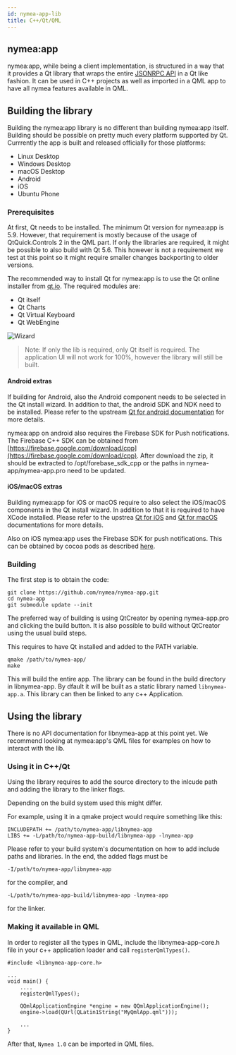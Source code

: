 ```yaml
---
id: nymea-app-lib
title: C++/Qt/QML
---
```


## nymea:app

nymea:app, while being a client implementation, is structured in a way that it provides a Qt library that wraps the 
entire [JSONRPC API](raw-api) in a Qt like fashion. It can be used in C++ projects as well as imported in a QML app
to have all nymea features available in QML.

## Building the library

Building the nymea:app library is no different than building nymea:app itself. Building should be possible on pretty
much every platform supported by Qt. Currrently the app is built and released officially for those platforms:

* Linux Desktop
* Windows Desktop
* macOS Desktop
* Android
* iOS
* Ubuntu Phone

### Prerequisites

At first, Qt needs to be installed. The minimum Qt version for nymea:app is 5.9. However, that requirement is mostly because
of the usage of QtQuick.Controls 2 in the QML part. If only the libraries are required, it might be possible to also build with
Qt 5.6. This however is not a requirement we test at this point so it might require smaller changes backporting to older versions.

The recommended way to install Qt for nymea:app is to use the Qt online installer from [qt.io](http://qt.io). The required modules
are:

* Qt itself
* Qt Charts
* Qt Virtual Keyboard
* Qt WebEngine

![Wizard](/img/qt-installer-app.png)

> Note: If only the lib is required, only Qt itself is required. The application UI will not work for 100%, however the library will still be built.


#### Android extras

If building for Android, also the Android component needs to be selected in the Qt install wizard. In addition to that, the android SDK
and NDK need to be installed. Please refer to the upstream [Qt for android documentation](https://doc.qt.io/qt-5/android.html) for more details.

nymea:app on android also requires the Firebase SDK for Push notifications. The Firebase C++ SDK can be obtained from [https://firebase.google.com/download/cpp](https://firebase.google.com/download/cpp). After download the zip, it should be extracted to /opt/forebase_sdk_cpp or the 
paths in nymea-app/nymea-app.pro need to be updated.

#### iOS/macOS extras

Building nymea:app for iOS or macOS require to also select the iOS/macOS components in the Qt install wizard. In addition to that it is required
to have XCode installed. Please refer to the upstrea [Qt for iOS](https://doc.qt.io/qt-5/ios.html) and [Qt for macOS](https://doc.qt.io/qt-5/macos.html) documentations for more details.

Also on iOS nymea:app uses the Firebase SDK for push notifications. This can be obtained by cocoa pods as described [here](https://firebase.google.com/docs/ios/setup).


### Building

The first step is to obtain the code:

```
git clone https://github.com/nymea/nymea-app.git
cd nymea-app
git submodule update --init
```

The preferred way of building is using QtCreator by opening nymea-app.pro and clicking the build button. It is also possible to build 
without QtCreator using the usual build steps.

This requires to have Qt installed and added to the PATH variable.

```
qmake /path/to/nymea-app/
make
```

This will build the entire app. The library can be found in the build directory in libnymea-app. By dfault it will be built as a static library named
`libnymea-app.a`. This library can then be linked to any c++ Application.

## Using the library

There is no API documentation for libnymea-app at this point yet. We recommend looking at nymea:app's QML files for examples on how to interact with the lib.

### Using it in C++/Qt

Using the library requires to add the source directory to the inlcude path and adding the library to the linker flags.

Depending on the build system used this might differ.

For example, using it in a qmake project would require something like this:

```
INCLUDEPATH += /path/to/nymea-app/libnymea-app
LIBS += -L/path/to/nymea-app-build/libnymea-app -lnymea-app
```

Please refer to your build system's documentation on how to add include paths and libraries. In the end, the added flags must be

```
-I/path/to/nymea-app/libnymea-app
```
for the compiler, and

```
-L/path/to/nymea-app-build/libnymea-app -lnymea-app
```

for the linker.

### Making it available in QML

In order to register all the types in QML, include the libnymea-app-core.h file in your c++ application loader and call `registerQmlTypes()`. 

```
#include <libnymea-app-core.h>

...
void main() {
    ....
    registerQmlTypes();

    QQmlApplicationEngine *engine = new QQmlApplicationEngine();
    engine->load(QUrl(QLatin1String("MyQmlApp.qml")));

    ...
}
```

After that, `Nymea 1.0` can be imported in QML files.

